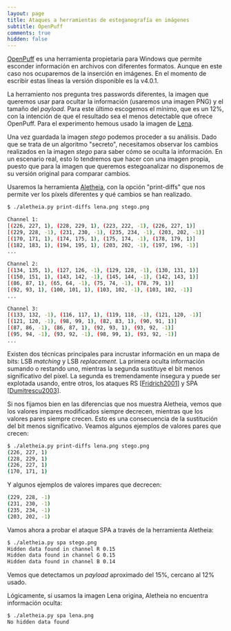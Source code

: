 ```yaml
---
layout: page
title: Ataques a herramientas de esteganografía en imágenes
subtitle: OpenPuff
comments: true
hidden: false
---
```



[OpenPuff](https://embeddedsw.net/OpenPuff_Steganography_Home.html) es una herramienta propietaria para Windows que permite esconder información en archivos con diferentes formatos. Aunque en este caso nos ocuparemos de la inserción en imágenes. En el momento de escribir estas líneas la versión disponible es la v4.0.1.


La herramiento nos pregunta tres passwords diferentes, la imagen que queremos usar para ocultar la información (usaremos una imagen PNG) y el tamaño del *payload*. Para este último escogemos el mínimo, que es un 12%, con la intención de que el resultado sea el menos detectable que ofrece OpenPuff. Para el experimento hemous usado la imagen de [Lena](/stego/images/attacks/img/lena.png). 


Una vez guardada la imagen *stego* podemos proceder a su análisis. Dado que se trata de un algoritmo "secreto", necesitamos observar los cambios realizados en la imagen *stego* para saber cómo se oculta la información. En un escenario real, esto lo tendremos que hacer con una imagen propia, puesto que para la imagen que queremos estegoanalizar no disponemos de su versión original para comparar cambios.

Usaremos la herramienta [Aletheia](https://github.com/daniellerch/aletheia), con la opción "print-diffs" que nos permite ver los píxels diferentes y qué cambios se han realizado.


```bash
$ ./aletheia.py print-diffs lena.png stego.png

Channel 1:                                                                                                                            
[(226, 227, 1), (228, 229, 1), (223, 222, -1), (226, 227, 1)] 
[(229, 228, -1), (231, 230, -1), (235, 234, -1), (203, 202, -1)] 
[(170, 171, 1), (174, 175, 1), (175, 174, -1), (178, 179, 1)]
[(182, 183, 1), (194, 195, 1), (203, 202, -1), (197, 196, -1)]
...

Channel 2:
[(134, 135, 1), (127, 126, -1), (129, 128, -1), (130, 131, 1)]
[(150, 151, 1), (143, 142, -1), (145, 144, -1), (142, 143, 1)]
[(86, 87, 1), (65, 64, -1), (75, 74, -1), (78, 79, 1)]
[(92, 93, 1), (100, 101, 1), (103, 102, -1), (103, 102, -1)]
...

Channel 3:
[(133, 132, -1), (116, 117, 1), (119, 118, -1), (121, 120, -1)]
[(121, 120, -1), (98, 99, 1), (82, 83, 1), (90, 91, 1)]
[(87, 86, -1), (86, 87, 1), (92, 93, 1), (93, 92, -1)]
[(95, 94, -1), (93, 92, -1), (98, 99, 1), (93, 92, -1)]
...
```


Existen dos técnicas principales para incrustar información en un mapa de bits: LSB *matching* y LSB *replacement*. La primera oculta información sumando o restando uno, mientras la segunda sustituye el bit menos significativo del píxel. La segunda es tremendamente insegura y puede ser explotada usando, entre otros, los ataques RS [[Fridrich2001](/stego/references)] y SPA [[Dumitrescu2003](/stego/references)].


Si nos fijamos bien en las diferencias que nos muestra Aletheia, vemos que los valores impares modificados siempre decrecen, mientras que los valores pares siempre crecen. Esto es una consecuencia de la sustitución del bit menos significativo. Veamos algunos ejemplos de valores pares que crecen:


```bash
$ ./aletheia.py print-diffs lena.png stego.png
(226, 227, 1) 
(228, 229, 1)
(226, 227, 1)
(170, 171, 1)
```

Y algunos ejemplos de valores impares que decrecen:

```bash
(229, 228, -1)
(231, 230, -1)
(235, 234, -1)
(203, 202, -1)
```


Vamos ahora a probar el ataque SPA a través de la herramienta Aletheia:


```bash
$ ./aletheia.py spa stego.png 
Hidden data found in channel R 0.15
Hidden data found in channel G 0.15
Hidden data found in channel B 0.14
```
Vemos que detectamos un *payload* aproximado del 15%, cercano al 12% usado.



Lógicamente, si usamos la imagen Lena origina, Aletheia no encuentra información oculta:

```bash
$ ./aletheia.py spa lena.png 
No hidden data found
```



